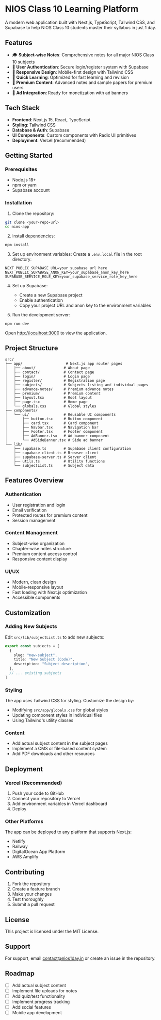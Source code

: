 # NIOS Class 10 Learning Platform

A modern web application built with Next.js, TypeScript, Tailwind CSS, and Supabase to help NIOS Class 10 students master their syllabus in just 1 day.

## Features

- 🎓 **Subject-wise Notes**: Comprehensive notes for all major NIOS Class 10 subjects
- 🔐 **User Authentication**: Secure login/register system with Supabase
- 📱 **Responsive Design**: Mobile-first design with Tailwind CSS
- 🎯 **Quick Learning**: Optimized for fast learning and revision
- 💎 **Premium Content**: Advanced notes and sample papers for premium users
- 📢 **Ad Integration**: Ready for monetization with ad banners

## Tech Stack

- **Frontend**: Next.js 15, React, TypeScript
- **Styling**: Tailwind CSS
- **Database & Auth**: Supabase
- **UI Components**: Custom components with Radix UI primitives
- **Deployment**: Vercel (recommended)

## Getting Started

### Prerequisites

- Node.js 18+ 
- npm or yarn
- Supabase account

### Installation

1. Clone the repository:
```bash
git clone <your-repo-url>
cd nios-app
```

2. Install dependencies:
```bash
npm install
```

3. Set up environment variables:
Create a `.env.local` file in the root directory:
```env
NEXT_PUBLIC_SUPABASE_URL=your_supabase_url_here
NEXT_PUBLIC_SUPABASE_ANON_KEY=your_supabase_anon_key_here
SUPABASE_SERVICE_ROLE_KEY=your_supabase_service_role_key_here
```

4. Set up Supabase:
   - Create a new Supabase project
   - Enable authentication
   - Copy your project URL and anon key to the environment variables

5. Run the development server:
```bash
npm run dev
```

Open [http://localhost:3000](http://localhost:3000) to view the application.

## Project Structure

```
src/
├── app/                    # Next.js app router pages
│   ├── about/             # About page
│   ├── contact/           # Contact page
│   ├── login/             # Login page
│   ├── register/          # Registration page
│   ├── subjects/          # Subjects listing and individual pages
│   ├── advance-notes/     # Premium advance notes
│   ├── premium/           # Premium content
│   ├── layout.tsx         # Root layout
│   ├── page.tsx           # Home page
│   └── globals.css        # Global styles
├── components/
│   └── ui/                # Reusable UI components
│       ├── button.tsx     # Button component
│       ├── card.tsx       # Card component
│       ├── Navbar.tsx     # Navigation bar
│       ├── Footer.tsx     # Footer component
│       ├── AdBanner.tsx   # Ad banner component
│       └── AdSideBanner.tsx # Side ad banner
└── lib/
    ├── supabase.ts        # Supabase client configuration
    ├── supabase-client.ts # Browser client
    ├── supabase-server.ts # Server client
    ├── utils.ts           # Utility functions
    └── subjectList.ts     # Subject data
```

## Features Overview

### Authentication
- User registration and login
- Email verification
- Protected routes for premium content
- Session management

### Content Management
- Subject-wise organization
- Chapter-wise notes structure
- Premium content access control
- Responsive content display

### UI/UX
- Modern, clean design
- Mobile-responsive layout
- Fast loading with Next.js optimization
- Accessible components

## Customization

### Adding New Subjects
Edit `src/lib/subjectList.ts` to add new subjects:

```typescript
export const subjects = [
  {
    slug: "new-subject",
    title: "New Subject (Code)",
    description: "Subject description",
  },
  // ... existing subjects
]
```

### Styling
The app uses Tailwind CSS for styling. Customize the design by:
- Modifying `src/app/globals.css` for global styles
- Updating component styles in individual files
- Using Tailwind's utility classes

### Content
- Add actual subject content in the subject pages
- Implement a CMS or file-based content system
- Add PDF downloads and other resources

## Deployment

### Vercel (Recommended)
1. Push your code to GitHub
2. Connect your repository to Vercel
3. Add environment variables in Vercel dashboard
4. Deploy

### Other Platforms
The app can be deployed to any platform that supports Next.js:
- Netlify
- Railway
- DigitalOcean App Platform
- AWS Amplify

## Contributing

1. Fork the repository
2. Create a feature branch
3. Make your changes
4. Test thoroughly
5. Submit a pull request

## License

This project is licensed under the MIT License.

## Support

For support, email contact@nios1day.in or create an issue in the repository.

## Roadmap

- [ ] Add actual subject content
- [ ] Implement file uploads for notes
- [ ] Add quiz/test functionality
- [ ] Implement progress tracking
- [ ] Add social features
- [ ] Mobile app development